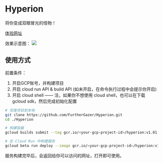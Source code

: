 # Hyperion

将你变成双眼冒光的怪物！

[体验网址](https://hyperion-jhxs5uvsja-de.a.run.app/)

效果示意图：
![](https://furthergazer.top/static/other/Hyperion_duangduang.gif)

## 使用方式

前置条件：
1. 开启GCP账号，并构建项目 
2. 开启 cloud run API & build API (如未开启，在命令执行过程中会提示你开启)
3. 开启 cloud shell —— 注，如果你不想使用 cloud shell，也可以在下载 gcloud sdk，然后完成初始化配置

```bash
# 克隆项目到本地
git clone https://github.com/FurtherGazer/Hyperion.git
cd ./Hyperion

# 构建容器
gcloud builds submit --tag gcr.io/<your-gcp-project-id>/hyperion:v1.01 .

# 在 Cloud Run 中构建服务
gcloud beta run deploy --image gcr.io/<your-gcp-project-id>/hyperion:v1.01 --platform managed 
```

服务构建完毕后，会返回给你可以访问的网址，打开即可使用。